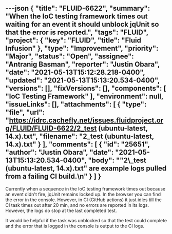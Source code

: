 ---json
{
  "title": "FLUID-6622",
  "summary": "When the IoC testing framework times out waiting for an event it should unblock jqUnit so that the error is reported.",
  "tags": "FLUID",
  "project": {
    "key": "FLUID",
    "title": "Fluid Infusion"
  },
  "type": "Improvement",
  "priority": "Major",
  "status": "Open",
  "assignee": "Antranig Basman",
  "reporter": "Justin Obara",
  "date": "2021-05-13T15:12:28.218-0400",
  "updated": "2021-05-13T15:13:20.534-0400",
  "versions": [],
  "fixVersions": [],
  "components": [
    "IoC Testing Framework"
  ],
  "environment": null,
  "issueLinks": [],
  "attachments": [
    {
      "type": "file",
      "url": "https://idrc.cachefly.net/issues.fluidproject.org/FLUID/FLUID-6622/2_test (ubuntu-latest, 14.x).txt",
      "filename": "2_test (ubuntu-latest, 14.x).txt"
    }
  ],
  "comments": [
    {
      "id": "25651",
      "author": "Justin Obara",
      "date": "2021-05-13T15:13:20.534-0400",
      "body": "\"2\\_test (ubuntu-latest, 14.x).txt\" are example logs pulled from a failing CI build.\n"
    }
  ]
}
---
Currently when a sequence in the IoC testing framework times out because an event didn't fire, jqUnit remains locked up. In the browser you can find the error in the console. However, in CI (GitHub actions) it just idles till the CI task times out after 20 min, and no errors are reported in its logs. However, the logs do stop at the last completed test.

It would be helpful if the task was unblocked so that the test could complete and the error that is logged in the console is output to the CI logs.

        